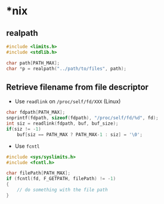 # *nix

## realpath

```c linenums="1"
#include <limits.h>
#include <stdlib.h>

char path[PATH_MAX];
char *p = realpath("../path/to/files", path);
```

## Retrieve filename from file descriptor

* Use `readlink` on `/proc/self/fd/XXX` (Linux)

```c linenums="1"
char fdpath[PATH_MAX];
snprintf(fdpath, sizeof(fdpath), "/proc/self/fd/%d", fd);
int siz = readlink(fdpath, buf, buf_size);
if(siz != -1)
    buf[siz == PATH_MAX ? PATH_MAX-1 : siz] = '\0';
```

* Use `fcntl`

```c linenums="1"
#include <sys/syslimits.h>
#include <fcntl.h>

char filePath[PATH_MAX];
if (fcntl(fd, F_GETPATH, filePath) != -1)
{
    // do something with the file path
}
```